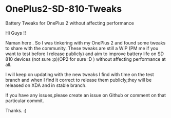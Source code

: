 # OnePlus2-SD-810-Tweaks
Battery Tweaks for OnePlus 2 without affecting performance

Hi Guys !!

Naman here . So I was tinkering with my OnePlus 2 and found some tweaks to share with the community. These tweaks are still a WIP (PM me if you want to test before I release publicly) and aim to improve battery life on SD 810 devices (not sure :p)(OP2 for sure :D ) without affecting performance at all.

I will keep on updating with the new tweaks I find with time on the test branch and when I find it correct to release them publicly,they will be released on XDA and in stable branch.

If you have any issues,please create an issue on Github or comment on that particular commit.

Thanks. :)

